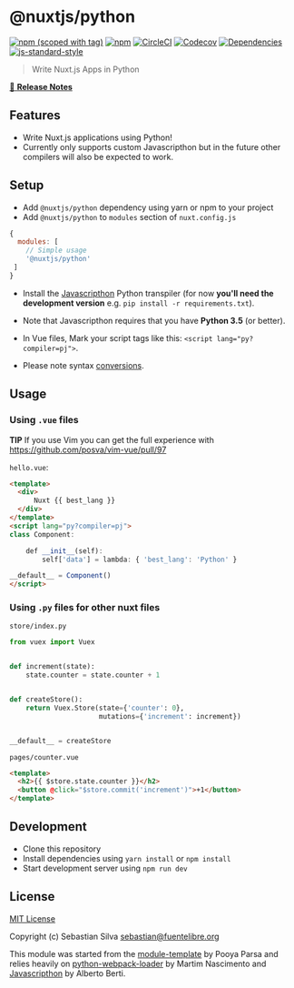# @nuxtjs/python
[![npm (scoped with tag)](https://img.shields.io/npm/v/@nuxtjs/python/latest.svg?style=flat-square)](https://npmjs.com/package/@nuxtjs/python)
[![npm](https://img.shields.io/npm/dt/@nuxtjs/python.svg?style=flat-square)](https://npmjs.com/package/@nuxtjs/python)
[![CircleCI](https://img.shields.io/circleci/project/nuxt-community/python-module.svg?style=flat-square)](https://circleci.com/gh/nuxt-community/python-module)
[![Codecov](https://img.shields.io/codecov/c/github/nuxt-community/python-module.svg?style=flat-square)](https://codecov.io/gh/nuxt-community/python-module)
[![Dependencies](https://david-dm.org/nuxt-community/python-module/status.svg?style=flat-square)](https://david-dm.org/nuxt-community/python-module)
[![js-standard-style](https://img.shields.io/badge/code_style-standard-brightgreen.svg?style=flat-square)](http://standardjs.com)

> Write Nuxt.js Apps in Python

[📖 **Release Notes**](./CHANGELOG.md)

## Features

- Write Nuxt.js applications using Python!
- Currently only supports custom Javascripthon but in the future other compilers will also be expected to work.

## Setup
- Add `@nuxtjs/python` dependency using yarn or npm to your project
- Add `@nuxtjs/python` to `modules` section of `nuxt.config.js`

```js
{
  modules: [
    // Simple usage
    '@nuxtjs/python'
 ]
}
```

- Install the [Javascripthon](https://gitlab.com/metapensiero/metapensiero.pj) Python transpiler (for now **you'll need the development version** e.g. `pip install -r requirements.txt`).

- Note that Javascripthon requires that you have **Python 3.5** (or better).

- In Vue files, Mark your script tags like this: `<script lang="py?compiler=pj">`.

- Please note syntax [conversions](https://gitlab.com/metapensiero/metapensiero.pj#import-statements).

## Usage

### Using `.vue` files
**TIP** If you use Vim you can get the full experience with https://github.com/posva/vim-vue/pull/97

`hello.vue`:
```html
<template>
  <div>
      Nuxt {{ best_lang }}
  </div>
</template>
<script lang="py?compiler=pj">
class Component:

    def __init__(self):
        self['data'] = lambda: { 'best_lang': 'Python' }

__default__ = Component()
</script>
```

### Using `.py` files for other nuxt files

`store/index.py`
```python
from vuex import Vuex


def increment(state):
    state.counter = state.counter + 1


def createStore():
    return Vuex.Store(state={'counter': 0},
                      mutations={'increment': increment})


__default__ = createStore
```

`pages/counter.vue`
```html
<template>
  <h2>{{ $store.state.counter }}</h2>
  <button @click="$store.commit('increment')">+1</button>
</template>
```

## Development

- Clone this repository
- Install dependencies using `yarn install` or `npm install`
- Start development server using `npm run dev`

## License

[MIT License](./LICENSE)

Copyright (c) Sebastian Silva <sebastian@fuentelibre.org>

This module was started from the [module-template](https://github.com/nuxt-community/module-template) by Pooya Parsa and relies heavily on [python-webpack-loader](https://github.com/martim00/python-webpack-loader) by Martim Nascimento and [Javascripthon](https://gitlab.com/metapensiero/metapensiero.pj) by Alberto Berti.
